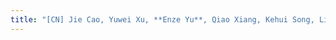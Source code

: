 ```yaml
---
title: "[CN] Jie Cao, Yuwei Xu, **Enze Yu**, Qiao Xiang, Kehui Song, Liang He, Guang Cheng. GateKeeper: An UltraLite malicious traffic identification method with dual-aspect optimization strategies on IoT gateways, Computer Networks (CN), 2024. *(CCF-B)*"
---
```

